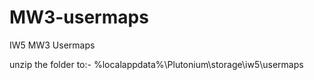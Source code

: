 # MW3-usermaps
IW5 MW3 Usermaps

unzip the folder to:- %localappdata%\Plutonium\storage\iw5\usermaps
